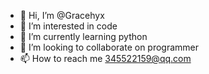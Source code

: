 - 👋 Hi, I’m @Gracehyx
- 👀 I’m interested in code
- 🌱 I’m currently learning python
- 💞️ I’m looking to collaborate on programmer
- 📫 How to reach me 345522159@qq.com

<!---
Gracehyx/Gracehyx is a ✨ special ✨ repository because its `README.md` (this file) appears on your GitHub profile.
You can click the Preview link to take a look at your changes.
--->

